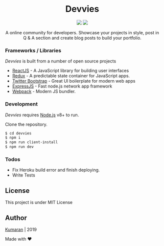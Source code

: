 <h1 align="center"}>
Devvies
</h1>
<p align="center">
 <a href="http://makeapullrequest.com"><img src="https://img.shields.io/badge/PRs-welcome-brightgreen.svg?style=shields"></a>
 <a href="https://opensource.org/licenses/MIT"><img src="https://img.shields.io/badge/license-MIT-blue.svg"></a>
</p>

<p align="center">
A online community for developers. Showcase your projects in style, post in Q & A section and create blog posts to build your portfolio. 
</p>


### Frameworks / Libraries

*Devvies* is built from a number of open source projects

* [ReactJS] - A JavaScript library for building user interfaces
* [Redux] - A predictable state container for JavaScript apps.
* [Twitter Bootstrap] - Great UI boilerplate for modern web apps
* [ExpressJS] - Fast node.js network app framework
* [Webpack] - Modern JS bundler.

### Development

*Devvies* requires [Node.js](https://nodejs.org/) v8+ to run.

Clone the repository. 

```sh
$ cd devvies
$ npm i
$ npm run client-install
$ npm run dev
```

### Todos

 - Fix Heroku build error and finish deploying. 
 - Write Tests


## License
This project is under MIT License

## Author
<a href="https://github.com/kumaran-14" title="kumaran-14">Kumaran</a> | 2019

Made with :heart:

   [Twitter Bootstrap]: <http://twitter.github.com/bootstrap/>
   [ExpressJS]: <https://expressjs.com>
   [ReactJS]: <https://reactjs.org/>
   [Webpack]: <https://webpack.js.org/>
   [Redux]: <https://redux.js.org/>   
